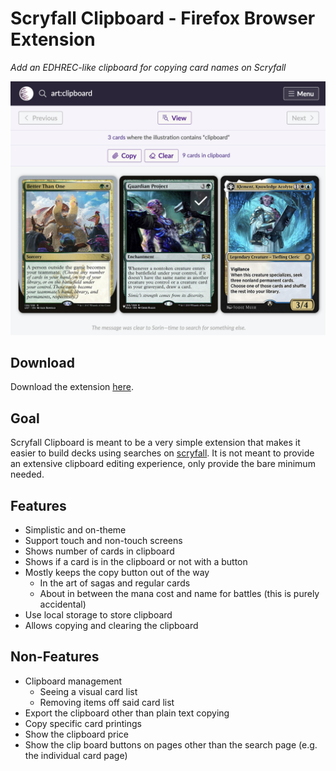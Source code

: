 # Scryfall Clipboard - Firefox Browser Extension

*Add an EDHREC-like clipboard for copying card names on Scryfall*

![Example usage](images/show-case.png)

## Download

Download the extension [here](https://addons.mozilla.org/en-CA/firefox/addon/scryfall-search-clipboard/).

## Goal

Scryfall Clipboard is meant to be a very simple extension that makes it easier to build decks using searches on [scryfall](https://scryfall.com). It is not meant to provide an extensive clipboard editing experience, only provide the bare minimum needed.

## Features

* Simplistic and on-theme
* Support touch and non-touch screens
* Shows number of cards in clipboard
* Shows if a card is in the clipboard or not with a button
* Mostly keeps the copy button out of the way
  * In the art of sagas and regular cards
  * About in between the mana cost and name for battles (this is purely accidental)
* Use local storage to store clipboard
* Allows copying and clearing the clipboard

## Non-Features

* Clipboard management
  * Seeing a visual card list
  * Removing items off said card list
* Export the clipboard other than plain text copying
* Copy specific card printings
* Show the clipboard price
* Show the clip board buttons on pages other than the search page (e.g. the individual card page)
